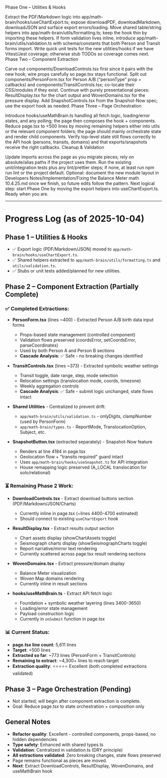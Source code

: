 Phase One – Utilities & Hooks

Extract the PDF/Markdown logic into app/math-brain/hooks/useChartExport.ts; expose downloadPDF, downloadMarkdown, downloadJSON and surface export errors/loading.
Move shared table/string helpers into app/math-brain/utils/formatting.ts; keep the hook thin by importing these helpers.
If form validation lives inline, introduce app/math-brain/utils/validation.ts with schema/constants that both Person and Transit forms import.
Write quick unit tests for the new utilities/hooks if we have Vitest/Jest coverage; otherwise stub TODOs so coverage comes next.
Phase Two – Component Extraction

Carve out components/DownloadControls.tsx first since it pairs with the new hook; wire props carefully so page.tsx stays functional.
Split out components/PersonForm.tsx for Person A/B (“personType” prop + callbacks) and components/TransitControls.tsx; co-locate their CSS/modules if they exist.
Continue with purely presentational pieces: ResultDisplay.tsx for the chart output and WovenDomains.tsx for the pressure display.
Add SnapshotControls.tsx from the Snapshot-Now spec; use the export hook as needed.
Phase Three – Page Orchestration

Introduce hooks/useMathBrain.ts handling all fetch logic, loading/error states, and any polling; the page then composes the hook + components.
Reduce page.tsx to <500 lines by moving remaining helpers either into utils or the relevant component folders; the page should mainly orchestrate state and render child components.
Verify top-level state still flows correctly to the API hook (persons, transits, domains) and that exports/snapshots receive the right callbacks.
Cleanup & Validation

Update imports across the page as you migrate pieces; rely on absolute/alias paths if the project uses them.
Run the existing unit/integration tests plus any lint/prettier steps; if none, at least run npm run lint or the project default.
Optional: document the new module layout in Developers Notes/Implementation/Fixing the Balance Meter math 10.4.25.md once we finish, so future edits follow the pattern.
Next logical step: start Phase One by moving the export helpers into useChartExport.ts. Ready when you are.

---

# Progress Log (as of 2025-10-04)

## Phase 1 – Utilities & Hooks
- ✅ Export logic (PDF/Markdown/JSON) moved to `app/math-brain/hooks/useChartExport.ts`.
- ✅ Shared helpers extracted to `app/math-brain/utils/formatting.ts` and `utils/validation.ts`.
- ✅ Stubs or unit tests added/planned for new utilities.

## Phase 2 – Component Extraction (Partially Complete)

### ✅ Completed Extractions:
- **PersonForm.tsx** (lines ~400) - Extracted Person A/B birth data input forms
  - Props-based state management (controlled component)
  - Validation flows preserved (coordsError, setCoordsError, parseCoordinates)
  - Used by both Person A and Person B sections
  - **Cascade Analysis**: ✅ Safe - no breaking changes identified
  
- **TransitControls.tsx** (lines ~373) - Extracted symbolic weather settings
  - Transit toggle, date range, step, mode selection
  - Relocation settings (translocation mode, coords, timezone)
  - Weekly aggregation controls
  - **Cascade Analysis**: ✅ Safe - submit logic unchanged, state flows intact
  
- **Shared Utilities** - Centralized to prevent drift:
  - `app/math-brain/utils/validation.ts` - onlyDigits, clampNumber (used by PersonForm)
  - `app/math-brain/types.ts` - ReportMode, TranslocationOption, Subject, etc.
  
- **SnapshotButton.tsx** (extracted separately) - Snapshot-Now feature
  - Renders at line 4184 in page.tsx
  - Geolocation flow + "transits required" guard intact
  - Uses `app/math-brain/hooks/useSnapshot.ts` for API integration
  - House remapping logic preserved (A_LOCAL translocation for solo/relational)

### ⏳ Remaining Phase 2 Work:
- **DownloadControls.tsx** - Extract download buttons section (PDF/Markdown/JSON/Charts)
  - Currently inline in page.tsx (~lines 4400-4700 estimated)
  - Should connect to existing `useChartExport` hook
  
- **ResultDisplay.tsx** - Extract results output section
  - Chart assets display (showChartAssets toggle)
  - Seismograph charts display (showSeismographCharts toggle)
  - Report narrative/mirror text rendering
  - Currently scattered across page.tsx result rendering sections
  
- **WovenDomains.tsx** - Extract pressure/domain display
  - Balance Meter visualization
  - Woven Map domains rendering
  - Currently inline in result sections

- **hooks/useMathBrain.ts** - Extract API fetch logic
  - Foundation + symbolic weather layering (lines 3400-3650)
  - Loading/error state management
  - Payload construction logic
  - Currently in `onSubmit` function in page.tsx

### 📊 Current Status:
- **page.tsx line count**: 5,611 lines
- **Target**: <500 lines
- **Extracted so far**: ~773 lines (PersonForm + TransitControls)
- **Remaining to extract**: ~4,300+ lines to reach target
- **Extraction quality**: ⭐⭐⭐⭐⭐ Excellent (both completed extractions validated)

## Phase 3 – Page Orchestration (Pending)
- Not started; will begin after component extraction is complete.
- Goal: Reduce page.tsx to state orchestration + composition only

## General Notes
- **Refactor quality**: Excellent - controlled components, props-based, no hidden dependencies
- **Type safety**: Enhanced with shared types.ts
- **Validation**: Centralized in validation.ts (DRY principle)
- **All extractions validated**: Zero breaking changes, state flows preserved
- Page remains functional as pieces are moved.
- **Next**: Extract DownloadControls, ResultDisplay, WovenDomains, and useMathBrain hook
